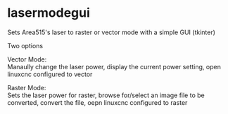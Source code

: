 lasermodegui
============

Sets Area515's laser to raster or vector mode with a simple GUI (tkinter)

Two options  
  
  Vector Mode:  
  Manaully change the laser power, display the current power setting, open linuxcnc configured to vector  
    
  Raster Mode:  
  Sets the laser power for raster, browse for/select an image file to be converted, convert the file, oepn linuxcnc configured to raster

